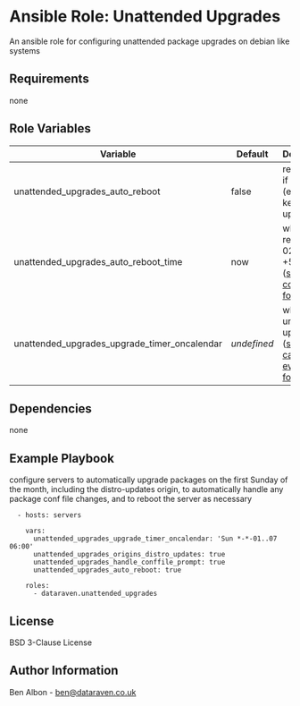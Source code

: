 Ansible Role: Unattended Upgrades
=========

An ansible role for configuring unattended package upgrades on debian like systems

Requirements
------------

none

Role Variables
--------------

|Variable|Default|Description|
|---|---|---|
|unattended_upgrades_auto_reboot|false|reboot host if required (e.g. for kernel upgrades)|
|unattended_upgrades_auto_reboot_time|now|when to reboot (e.g. 02:00, or +5m) ([shutdown command format](https://linux.die.net/man/8/shutdown))|
|unattended_upgrades_upgrade_timer_oncalendar|*undefined*|when to run unattended upgrades ([systemd calendar event format](https://www.freedesktop.org/software/systemd/man/latest/systemd.time.html#Calendar%20Events))|


Dependencies
------------

none

Example Playbook
----------------

configure servers to automatically upgrade packages on the first Sunday of the month, including the distro-updates origin, to automatically handle any package conf file changes, and to reboot the server as necessary

```
  - hosts: servers
      
    vars:
      unattended_upgrades_upgrade_timer_oncalendar: 'Sun *-*-01..07 06:00'
      unattended_upgrades_origins_distro_updates: true
      unattended_upgrades_handle_conffile_prompt: true
      unattended_upgrades_auto_reboot: true
  
    roles:
      - dataraven.unattended_upgrades
```

License
-------

BSD 3-Clause License

Author Information
------------------

Ben Albon - ben@dataraven.co.uk
